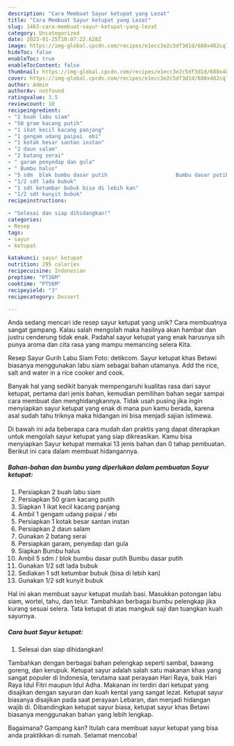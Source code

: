 ```yaml
---
description: "Cara Membuat Sayur ketupat yang Lezat"
title: "Cara Membuat Sayur ketupat yang Lezat"
slug: 1463-cara-membuat-sayur-ketupat-yang-lezat
category: Uncategorized
date: 2023-01-25T10:07:22.628Z
image: https://img-global.cpcdn.com/recipes/e1ecc3e2c5df3d1d/680x482cq70/sayur-ketupat-foto-resep-utama.jpg
hideToc: false
enableToc: true
enableTocContent: false
thumbnail: https://img-global.cpcdn.com/recipes/e1ecc3e2c5df3d1d/680x482cq70/sayur-ketupat-foto-resep-utama.jpg
cover: https://img-global.cpcdn.com/recipes/e1ecc3e2c5df3d1d/680x482cq70/sayur-ketupat-foto-resep-utama.jpg
author: Admin
authorAv: notfound
ratingvalue: 3.5
reviewcount: 10
recipeingredient:
- "2 buah labu siam"
- "50 gram kacang putih"
- "1 ikat kecil kacang panjang"
- "1 gengam udang paipai  ebi"
- "1 kotak besar santan instan"
- "2 daun salam"
- "2 batang serai"
- " garam penyedap dan gula"
- " Bumbu halus"
- "5 sdm  blok bumbu dasar putih                      Bumbu dasar putih"
- "1/2 sdt lada bubuk"
- "1 sdt ketumbar bubuk bisa di lebih kan"
- "1/2 sdt kunyit bubuk"
recipeinstructions:

- "Selesai dan siap dihidangkan!"
categories:
- Resep
tags:
- sayur
- ketupat

katakunci: sayur ketupat 
nutrition: 295 calories
recipecuisine: Indonesian
preptime: "PT36M"
cooktime: "PT56M"
recipeyield: "3"
recipecategory: Dessert

---
```





Anda sedang mencari ide resep sayur ketupat yang unik? Cara membuatnya sangat gampang. Kalau salah mengolah maka hasilnya akan hambar dan justru cenderung tidak enak. Padahal sayur ketupat yang enak harusnya sih punya aroma dan cita rasa yang mampu memancing selera Kita.





Resep Sayur Gurih Labu Siam Foto: detikcom. Sayur ketupat khas Betawi biasanya menggunakan labu siam sebagai bahan utamanya. Add the rice, salt and water in a rice cooker and cook.

Banyak hal yang sedikit banyak mempengaruhi kualitas rasa dari sayur ketupat, pertama dari jenis bahan, kemudian pemilihan bahan segar sampai cara membuat dan menghidangkannya. Tidak usah pusing jika ingin menyiapkan sayur ketupat yang enak di mana pun kamu berada, karena asal sudah tahu triknya maka hidangan ini bisa menjadi sajian istimewa.






Di bawah ini ada beberapa cara mudah dan praktis yang dapat diterapkan untuk mengolah sayur ketupat yang siap dikreasikan. Kamu bisa menyiapkan Sayur ketupat memakai 13 jenis bahan dan 0 tahap pembuatan. Berikut ini cara dalam membuat hidangannya.

<!--inarticleads1-->

##### Bahan-bahan dan bumbu yang diperlukan dalam pembuatan Sayur ketupat:

1. Persiapkan 2 buah labu siam
1. Persiapkan 50 gram kacang putih
1. Siapkan 1 ikat kecil kacang panjang
1. Ambil 1 gengam udang paipai / ebi
1. Persiapkan 1 kotak besar santan instan
1. Persiapkan 2 daun salam
1. Gunakan 2 batang serai
1. Persiapkan  garam, penyedap dan gula
1. Siapkan  Bumbu halus
1. Ambil 5 sdm / blok bumbu dasar putih                      Bumbu dasar putih
1. Gunakan 1/2 sdt lada bubuk
1. Sediakan 1 sdt ketumbar bubuk (bisa di lebih kan)
1. Gunakan 1/2 sdt kunyit bubuk


Hal ini akan membuat sayur ketupat mudah basi. Masukkan potongan labu siam, wortel, tahu, dan telur. Tambahkan berbagai bumbu pelengkap jika kurang sesuai selera. Tata ketupat di atas mangkuk saji dan tuangkan kuah sayurnya. 

<!--inarticleads2-->

##### Cara buat Sayur ketupat:


1. Selesai dan siap dihidangkan!

Tambahkan dengan berbagai bahan pelengkap seperti sambal, bawang goreng, dan kerupuk. Ketupat sayur adalah salah satu makanan khas yang sangat populer di Indonesia, terutama saat perayaan Hari Raya, baik Hari Raya Idul Fitri maupun Idul Adha. Makanan ini terdiri dari ketupat yang disajikan dengan sayuran dan kuah kental yang sangat lezat. Ketupat sayur biasanya disajikan pada saat perayaan Lebaran, dan menjadi hidangan wajib di. Dibandingkan ketupat sayur biasa, ketupat sayur khas Betawi biasanya menggunakan bahan yang lebih lengkap. 

Bagaimana? Gampang kan? Itulah cara membuat sayur ketupat yang bisa anda praktikkan di rumah. Selamat mencoba!
